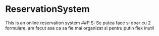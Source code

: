 # ReservationSystem
This is an online reservation system 
##P.S: Se putea face si doar cu 2 formulare, am facut asa ca sa fie mai organizat si pentru putin flex inutil
